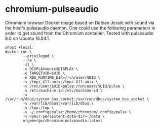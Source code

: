 # chromium-pulseaudio

Chromium browser Docker image based on Debian Jessie with sound via the host's pulseaudio daemon. One could use the following parameters in order to get sound from the Chromium container. Tested with pulseaudio 8.0 on Ubuntu 16.04.1.
```
xhost +local:
docker run \
        --privileged \
        --rm \
        -it \
        -e DISPLAY=unix$DISPLAY \
        -e TARGETUID=$UID \
        -e XDG_RUNTIME_DIR=/run/user/$UID \
        -v /tmp/.X11-unix:/tmp/.X11-unix \
        -v /run/user/$UID/pulse:/run/user/$UID/pulse \
        -v /etc/machine-id:/etc/machine-id \
        -v /var/run/dbus/system_bus_socket:/var/run/dbus/system_bus_socket \
        -v /var/lib/dbus:/var/lib/dbus \
        -v /tmp:/tmp \
        -v ~/.config/pulse:/home/chromium/.config/pulse \
        -v <your-persistent-data-dir>:/data \
        urgemerge/chromium-pulseaudio:latest
```
